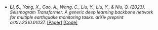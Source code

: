 - *<strong><strong>Li, S.</strong></strong>, Yang, X., Cao, A., Wang, C., Liu, Y., Liu, Y., & Niu, Q. (2023). Seismogram Transformer: A generic deep learning backbone network for multiple earthquake monitoring tasks. arXiv preprint arXiv:2310.01037.* [[Paper]](https://arxiv.org/abs/2310.01037) [[Code]](https://github.com/senli1073/SeisT)
